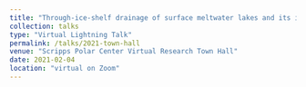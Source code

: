 ```yaml
---
title: "Through-ice-shelf drainage of surface meltwater lakes and its implications for ice shelf stability"
collection: talks
type: "Virtual Lightning Talk"
permalink: /talks/2021-town-hall
venue: "Scripps Polar Center Virtual Research Town Hall"
date: 2021-02-04
location: "virtual on Zoom"
---
```

